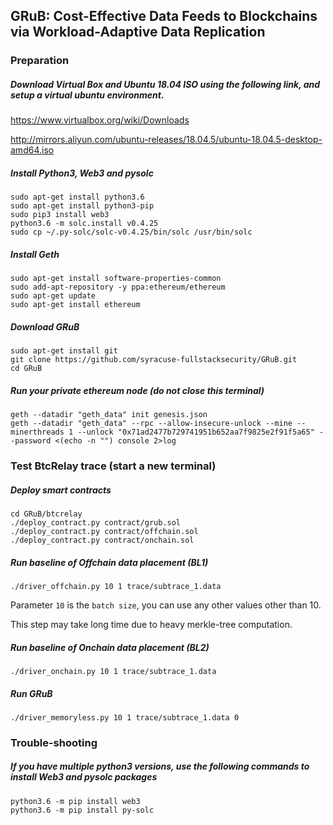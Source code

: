 ## GRuB: Cost-Effective Data Feeds to Blockchains via Workload-Adaptive Data Replication

### Preparation
##### Download Virtual Box and Ubuntu 18.04 ISO using the following link, and setup a virtual ubuntu environment.
https://www.virtualbox.org/wiki/Downloads

http://mirrors.aliyun.com/ubuntu-releases/18.04.5/ubuntu-18.04.5-desktop-amd64.iso

##### Install Python3, Web3 and pysolc
```
sudo apt-get install python3.6
sudo apt-get install python3-pip
sudo pip3 install web3
python3.6 -m solc.install v0.4.25
sudo cp ~/.py-solc/solc-v0.4.25/bin/solc /usr/bin/solc
```

##### Install Geth
```
sudo apt-get install software-properties-common
sudo add-apt-repository -y ppa:ethereum/ethereum
sudo apt-get update
sudo apt-get install ethereum
```

##### Download GRuB
```
sudo apt-get install git
git clone https://github.com/syracuse-fullstacksecurity/GRuB.git
cd GRuB
```

##### Run your private ethereum node (do not close this terminal)
```
geth --datadir "geth_data" init genesis.json
geth --datadir "geth_data" --rpc --allow-insecure-unlock --mine --minerthreads 1 --unlock "0x71ad2477b729741951b652aa7f9825e2f91f5a65" --password <(echo -n "") console 2>log
```

### Test BtcRelay trace (start a new terminal)
##### Deploy smart contracts
```
cd GRuB/btcrelay
./deploy_contract.py contract/grub.sol
./deploy_contract.py contract/offchain.sol
./deploy_contract.py contract/onchain.sol
```

##### Run baseline of Offchain data placement (BL1)
```
./driver_offchain.py 10 1 trace/subtrace_1.data
``` 
Parameter `10` is the `batch size`, you can use any other values other than 10.

This step may take long time due to heavy merkle-tree computation.

##### Run baseline of Onchain data placement (BL2)
```
./driver_onchain.py 10 1 trace/subtrace_1.data
```

##### Run GRuB
```
./driver_memoryless.py 10 1 trace/subtrace_1.data 0
```

### Trouble-shooting
##### If you have multiple python3 versions, use the following commands to install Web3 and pysolc packages
```
python3.6 -m pip install web3
python3.6 -m pip install py-solc
```
